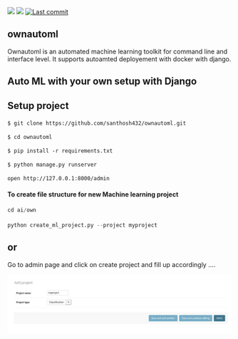 <p>
 
<a> <img src="https://img.shields.io/badge/python-3.6.13-blue.svg"> </a>
<a> <img src="https://img.shields.io/badge/django-3.2.2-blue"> </a>
<a href="https://github.com/santhosh432/ownautoml/commits/main">
    <img alt="Last commit" src="https://img.shields.io/github/last-commit/santhosh432/ownautoml">
</a>
</p>

## ownautoml

Ownautoml is an automated machine learning toolkit for command line and interface level. It supports autoamted deployement with docker with django.

## Auto ML with your own setup with Django 

## Setup project

``` $ git clone https://github.com/santhosh432/ownautoml.git ``` 

``` $ cd ownautoml ```

``` $ pip install -r requirements.txt ```

``` $ python manage.py runserver ```

``` open http://127.0.0.1:8000/admin ```

#### To create file structure for new Machine learning project

```python
cd ai/own 

python create_ml_project.py --project myproject 

```

## or 
Go to admin page and click on create project and fill up accordingly ....

 ![alt text](https://github.com/santhosh432/ownautoml/blob/88886ad3afeeda8413b6b4736432bbc32ac1da84/doc/files/create_project-1.jpg)
